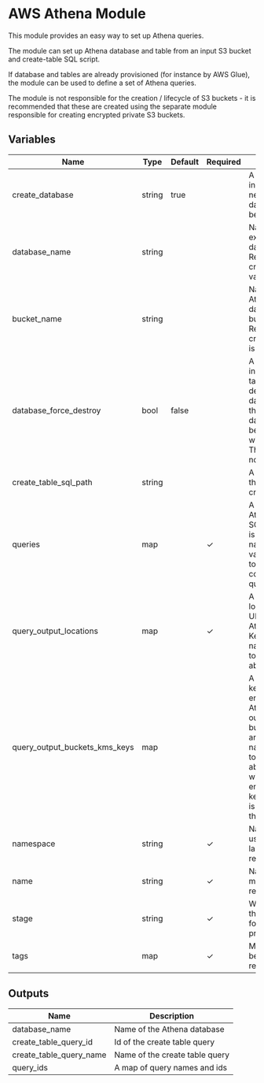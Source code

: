 # AWS Athena Module

This module provides an easy way to set up Athena queries.

The module can set up Athena database and table from an input S3 bucket and create-table SQL script.

If database and tables are already provisioned (for instance by AWS Glue), the module can be used to define a set of Athena queries.

The module is not responsible for the creation / lifecycle of S3 buckets - it is recommended that these are created using the separate module 
responsible for creating encrypted private S3 buckets.

## Variables

| Name                          | Type    | Default | Required | Description                                                                
| ------------------------------| ------- | ------- | -------- | -------------------------------------------------------------------------- 
| create_database               | string  | true    |          | A boolean that indicates if a new Athena database should be created.                                      
| database_name                 | string  |         |          | Name of the existing database. Required if create_database variable is false                                       
| bucket_name                   | string  |         |          | Name of the Athena database bucket. Required if create_database is true                   
| database_force_destroy        | bool    | false   |          | A boolean that indicates all tables should be deleted from the database so that the database can be destroyed without error. The tables are not recoverable.
| create_table_sql_path         | string  |         |          | A path to the file that contains create table sql
| queries                       | map     |         | ✓        | A map of Athena query SQLs where key is the query name and the value is the path to the file containing the query
| query_output_locations        | map     |         | ✓        | A map of output locations (S3 URLs) for Athena queries. Keys are query names identical to the map above
| query_output_buckets_kms_keys | map     |         |          | A map of KMS keys used to encrypt data in Athena queries output S3 buckets. Keys are query names identical to the map above. Results will not be encrypted if the key for a query is not defined in the map.
| namespace                     | string  |         | ✓        | Namespace used for labeling resources                  
| name                          | string  |         | ✓        | Name of the module / resources                         
| stage                         | string  |         | ✓        | What staga are the resources for? staging, production? 
| tags                          | map     |         | ✓        | Map of tags to be applied to all resources             

## Outputs

| Name                         | Description                                                       |
| ---------------------------- | ----------------------------------------------------------------- |
| database_name                | Name of the Athena database                                       |
| create_table_query_id        | Id of the create table query                                      |
| create_table_query_name      | Name of the create table query                                    |
| query_ids                    | A map of query names and ids                                      |

